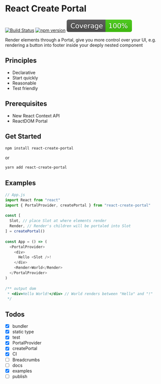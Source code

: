 # React Create Portal

[![Build Status](https://travis-ci.org/levinqdl/react-create-portal.svg?branch=master)](https://travis-ci.org/levinqdl/react-create-portal)
[![npm version](https://badge.fury.io/js/react-create-portal.svg)](https://badge.fury.io/js/react-create-portal)
![coverage](./coverage/badge.svg)

Render elements through a Portal, give you more control over your UI, e.g. rendering a button into footer inside your deeply nested component

## Principles

- Declarative
- Start quickly
- Reasonable
- Test friendly

## Prerequisites

- New React Context API
- ReactDOM Portal

## Get Started

```bash
npm install react-create-portal
```

or

```bash
yarn add react-create-portal
```

## Examples

```javascript
// App.js
import React from "react"
import { PortalProvider, createPortal } from "react-create-portal"

const [
  Slot, // place Slot at where elements render
  Render, // Render's children will be portaled into Slot
] = createPortal()

const App = () => (
  <PortalProvider>
    <div>
      Hello <Slot />!
    </div>
    <Render>World</Render>
  </PortalProvider>
)

/** output dom
 * <div>Hello World!</div> // World renders between "Hello" and "!"
 */
```

## Todos

- [x] bundler
- [x] static type
- [x] test
- [x] PortalProvider
- [x] createPortal
- [x] CI
- [ ] Breadcrumbs
- [ ] docs
- [x] examples
- [ ] publish

